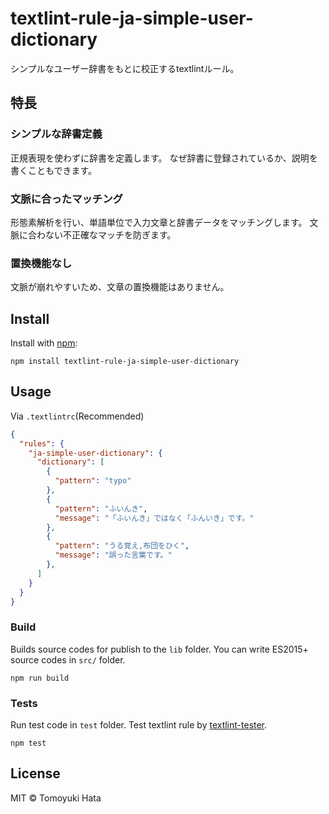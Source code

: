 # textlint-rule-ja-simple-user-dictionary

シンプルなユーザー辞書をもとに校正するtextlintルール。

## 特長

### シンプルな辞書定義

正規表現を使わずに辞書を定義します。
なぜ辞書に登録されているか、説明を書くこともできます。

### 文脈に合ったマッチング

形態素解析を行い、単語単位で入力文章と辞書データをマッチングします。
文脈に合わない不正確なマッチを防ぎます。

### 置換機能なし

文脈が崩れやすいため、文章の置換機能はありません。

## Install

Install with [npm](https://www.npmjs.com/):

    npm install textlint-rule-ja-simple-user-dictionary

## Usage

Via `.textlintrc`(Recommended)

```json
{
  "rules": {
    "ja-simple-user-dictionary": {
      "dictionary": [
        {
          "pattern": "typo"
        },
        {
          "pattern": "ふいんき",
          "message": "「ふいんき」ではなく「ふんいき」です。"
        },
        {
          "pattern": "うる覚え,布団をひく",
          "message": "誤った言葉です。"
        },
      ]
    }
  }
}
```

### Build

Builds source codes for publish to the `lib` folder.
You can write ES2015+ source codes in `src/` folder.

    npm run build

### Tests

Run test code in `test` folder.
Test textlint rule by [textlint-tester](https://github.com/textlint/textlint-tester).

    npm test

## License

MIT © Tomoyuki Hata
